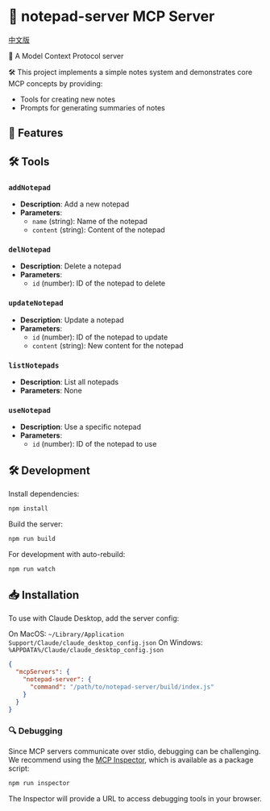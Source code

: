 # 📝 notepad-server MCP Server

[中文版](README_zh-CN.md)

🤖 A Model Context Protocol server

🛠️ This project implements a simple notes system and demonstrates core MCP concepts by providing:

- Tools for creating new notes
- Prompts for generating summaries of notes

## 🌟 Features

## 🛠️ Tools

### `addNotepad`
- **Description**: Add a new notepad
- **Parameters**:
  - `name` (string): Name of the notepad
  - `content` (string): Content of the notepad

### `delNotepad`
- **Description**: Delete a notepad
- **Parameters**:
  - `id` (number): ID of the notepad to delete

### `updateNotepad`
- **Description**: Update a notepad
- **Parameters**:
  - `id` (number): ID of the notepad to update
  - `content` (string): New content for the notepad

### `listNotepads`
- **Description**: List all notepads
- **Parameters**: None

### `useNotepad`
- **Description**: Use a specific notepad
- **Parameters**:
  - `id` (number): ID of the notepad to use

## 🛠️ Development

Install dependencies:
```bash
npm install
```

Build the server:
```bash
npm run build
```

For development with auto-rebuild:
```bash
npm run watch
```

## 📥 Installation

To use with Claude Desktop, add the server config:

On MacOS: `~/Library/Application Support/Claude/claude_desktop_config.json`
On Windows: `%APPDATA%/Claude/claude_desktop_config.json`

```json
{
  "mcpServers": {
    "notepad-server": {
      "command": "/path/to/notepad-server/build/index.js"
    }
  }
}
```

### 🔍 Debugging

Since MCP servers communicate over stdio, debugging can be challenging. We recommend using the [MCP Inspector](https://github.com/modelcontextprotocol/inspector), which is available as a package script:

```bash
npm run inspector
```

The Inspector will provide a URL to access debugging tools in your browser.
